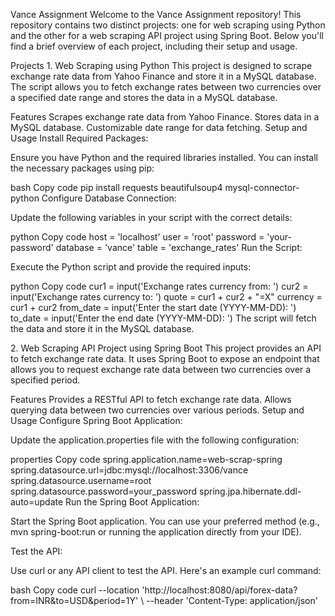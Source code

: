 Vance Assignment Welcome to the Vance Assignment repository! This
repository contains two distinct projects: one for web scraping using
Python and the other for a web scraping API project using Spring Boot.
Below you\'ll find a brief overview of each project, including their
setup and usage.

Projects 1. Web Scraping using Python This project is designed to scrape
exchange rate data from Yahoo Finance and store it in a MySQL database.
The script allows you to fetch exchange rates between two currencies
over a specified date range and stores the data in a MySQL database.

Features Scrapes exchange rate data from Yahoo Finance. Stores data in a
MySQL database. Customizable date range for data fetching. Setup and
Usage Install Required Packages:

Ensure you have Python and the required libraries installed. You can
install the necessary packages using pip:

bash Copy code pip install requests beautifulsoup4
mysql-connector-python Configure Database Connection:

Update the following variables in your script with the correct details:

python Copy code host = \'localhost\' user = \'root\' password =
\'your-password\' database = \'vance\' table = \'exchange_rates\' Run
the Script:

Execute the Python script and provide the required inputs:

python Copy code cur1 = input(\'Exchange rates currency from: \') cur2 =
input(\'Exchange rates currency to: \') quote = cur1 + cur2 + \"=X\"
currency = cur1 + cur2 from_date = input(\'Enter the start date
(YYYY-MM-DD): \') to_date = input(\'Enter the end date (YYYY-MM-DD): \')
The script will fetch the data and store it in the MySQL database.

2\. Web Scraping API Project using Spring Boot This project provides an
API to fetch exchange rate data. It uses Spring Boot to expose an
endpoint that allows you to request exchange rate data between two
currencies over a specified period.

Features Provides a RESTful API to fetch exchange rate data. Allows
querying data between two currencies over various periods. Setup and
Usage Configure Spring Boot Application:

Update the application.properties file with the following configuration:

properties Copy code spring.application.name=web-scrap-spring
spring.datasource.url=jdbc:mysql://localhost:3306/vance
spring.datasource.username=root spring.datasource.password=your_password
spring.jpa.hibernate.ddl-auto=update Run the Spring Boot Application:

Start the Spring Boot application. You can use your preferred method
(e.g., mvn spring-boot:run or running the application directly from your
IDE).

Test the API:

Use curl or any API client to test the API. Here\'s an example curl
command:

bash Copy code curl \--location
\'http://localhost:8080/api/forex-data?from=INR&to=USD&period=1Y\' \\
\--header \'Content-Type: application/json\'
